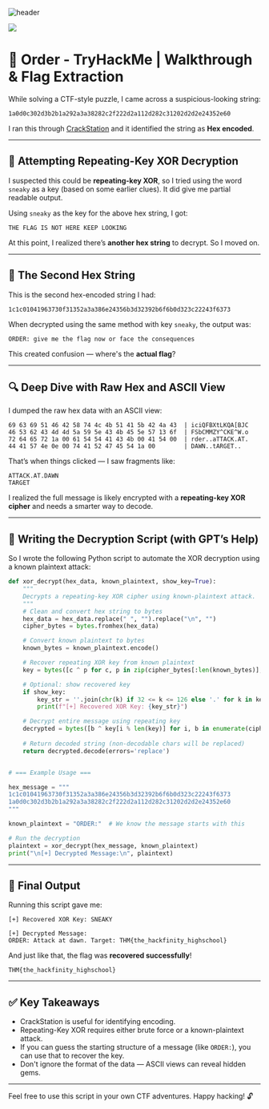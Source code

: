 ![header](https://capsule-render.vercel.app/api?type=slice&height=300&color=gradient&text=Order-TryHackMe&fontAlign=64&rotate=19&fontAlignY=45&textBg=false&animation=twinkling)

<div><p align="left"> <img src="https://komarev.com/ghpvc/?username=sadbattery&label=PageViews:"/></p></div>

# 🔐 Order - TryHackMe | Walkthrough & Flag Extraction

While solving a CTF-style puzzle, I came across a suspicious-looking string:

```
1a0d0c302d3b2b1a292a3a38282c2f222d2a112d282c31202d2d2e24352e60
```

I ran this through [CrackStation](https://crackstation.net/) and it identified the string as **Hex encoded**.

---

## 🔁 Attempting Repeating-Key XOR Decryption

I suspected this could be **repeating-key XOR**, so I tried using the word `sneaky` as a key (based on some earlier clues). It did give me partial readable output.

Using `sneaky` as the key for the above hex string, I got:

```
THE FLAG IS NOT HERE KEEP LOOKING
```

At this point, I realized there’s **another hex string** to decrypt. So I moved on.

---

## 🧩 The Second Hex String

This is the second hex-encoded string I had:

```
1c1c01041963730f31352a3a386e24356b3d32392b6f6b0d323c22243f6373
```

When decrypted using the same method with key `sneaky`, the output was:

```
ORDER: give me the flag now or face the consequences
```

This created confusion — where's the **actual flag**?

---

## 🔍 Deep Dive with Raw Hex and ASCII View

I dumped the raw hex data with an ASCII view:

```
69 63 69 51 46 42 58 74 4c 4b 51 41 5b 42 4a 43  | iciQFBXtLKQA[BJC
46 53 62 43 4d 4d 5a 59 5e 43 4b 45 5e 57 13 6f  | FSbCMMZY^CKE^W.o
72 64 65 72 1a 00 61 54 54 41 43 4b 00 41 54 00  | rder..aTTACK.AT.
44 41 57 4e 0e 00 74 41 52 47 45 54 1a 00        | DAWN..tARGET..
```

That’s when things clicked — I saw fragments like:

```
ATTACK.AT.DAWN
TARGET
```

I realized the full message is likely encrypted with a **repeating-key XOR cipher** and needs a smarter way to decode.

---

## 🧠 Writing the Decryption Script (with GPT’s Help)

So I wrote the following Python script to automate the XOR decryption using a known plaintext attack:

```python
def xor_decrypt(hex_data, known_plaintext, show_key=True):
    """
    Decrypts a repeating-key XOR cipher using known-plaintext attack.
    """
    # Clean and convert hex string to bytes
    hex_data = hex_data.replace(" ", "").replace("\n", "")
    cipher_bytes = bytes.fromhex(hex_data)

    # Convert known plaintext to bytes
    known_bytes = known_plaintext.encode()

    # Recover repeating XOR key from known plaintext
    key = bytes([c ^ p for c, p in zip(cipher_bytes[:len(known_bytes)], known_bytes)])

    # Optional: show recovered key
    if show_key:
        key_str = ''.join(chr(k) if 32 <= k <= 126 else '.' for k in key)
        print(f"[+] Recovered XOR Key: {key_str}")

    # Decrypt entire message using repeating key
    decrypted = bytes([b ^ key[i % len(key)] for i, b in enumerate(cipher_bytes)])
    
    # Return decoded string (non-decodable chars will be replaced)
    return decrypted.decode(errors='replace')


# === Example Usage ===

hex_message = """
1c1c01041963730f31352a3a386e24356b3d32392b6f6b0d323c22243f6373
1a0d0c302d3b2b1a292a3a38282c2f222d2a112d282c31202d2d2e24352e60
"""

known_plaintext = "ORDER:"  # We know the message starts with this

# Run the decryption
plaintext = xor_decrypt(hex_message, known_plaintext)
print("\n[+] Decrypted Message:\n", plaintext)
```

---

## 🏁 Final Output

Running this script gave me:

```
[+] Recovered XOR Key: SNEAKY

[+] Decrypted Message:
ORDER: Attack at dawn. Target: THM{the_hackfinity_highschool}
```

And just like that, the flag was **recovered successfully**!

```
THM{the_hackfinity_highschool}
```

---

## ✅ Key Takeaways

- CrackStation is useful for identifying encoding.
- Repeating-Key XOR requires either brute force or a known-plaintext attack.
- If you can guess the starting structure of a message (like `ORDER:`), you can use that to recover the key.
- Don't ignore the format of the data — ASCII views can reveal hidden gems.

---

Feel free to use this script in your own CTF adventures. Happy hacking! 🔓
